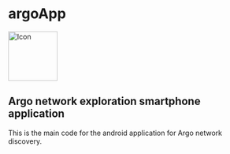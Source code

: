 # argoApp

<img src="https://user-images.githubusercontent.com/17851004/81565835-492aa680-939a-11ea-947c-d984c334b7c3.png"
     alt="Icon" height="100"/>

## Argo network exploration smartphone application

This is the main code for the android application for Argo network discovery. 
